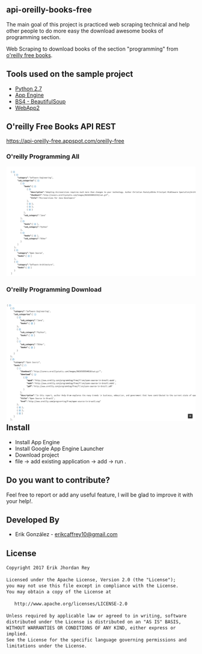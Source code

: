 api-oreilly-books-free
--------------------------

The main goal of this project is practiced web scraping technical and help other people to do more easy the download awesome books of programming section.

Web Scraping to download books of the section "programming" from [o'reilly free books](http://www.oreilly.com/programming/free/).


Tools used on the sample project
------------------------------------
* [Python 2.7][0]
* [App Engine][1]
* [BS4 - BeautifulSoup][2]
* [WebApp2][3]

O'reilly Free Books API REST
--------------------------
https://api-oreilly-free.appspot.com/oreilly-free

### O'reilly Programming All
![](./art/book_1.png)

### O'reilly Programming Download
![](./art/book_2.png)
Install
-------
* Install App Engine
* Install Google App Engine Launcher
* Download project
* file -> add existing application -> add -> run .

Do you want to contribute?
--------------------------
Feel free to report or add any useful feature, I will be glad to improve it with your help!.

Developed By
------------

* Erik González  - <erikcaffrey10@gmail.com>

License
-------

    Copyright 2017 Erik Jhordan Rey 

    Licensed under the Apache License, Version 2.0 (the "License");
    you may not use this file except in compliance with the License.
    You may obtain a copy of the License at

       http://www.apache.org/licenses/LICENSE-2.0

    Unless required by applicable law or agreed to in writing, software
    distributed under the License is distributed on an "AS IS" BASIS,
    WITHOUT WARRANTIES OR CONDITIONS OF ANY KIND, either express or implied.
    See the License for the specific language governing permissions and
    limitations under the License.


[0]: https://www.python.org/download/releases/2.7/
[1]: https://www.crummy.com/software/BeautifulSoup/bs4/doc/
[2]: https://cloud.google.com/appengine/docs/python/
[3]: https://cloud.google.com/appengine/docs/python/getting-started/handling-user-input-form
